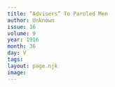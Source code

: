 ```yaml
---
title: “Advisers” To Paroled Men
author: Unknown
issue: 16
volume: 9
year: 1916
month: 36
day: V
tags:
layout: page.njk
image:
---
```





